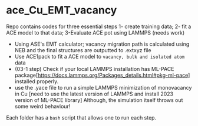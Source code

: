 # ace_Cu_EMT_vacancy
Repo contains codes for three essential steps
1- create training data; 
2- fit a ACE model to that data; 
3-Evaluate  ACE pot using LAMMPS (needs work)

- Using ASE's EMT calculator; vacancy migration path is calculated using NEB and the final structures are outputted to .extxyz file
- Use ACE1pack to fit a ACE model to `vacancy, bulk and isolated atom` data
- (03-1 step) Check if your local LAMMPS installation has ML-PACE package[https://docs.lammps.org/Packages_details.html#pkg-ml-pace] installed properly.
- use the .yace file to run a simple LAMMPS minimization of monovacancy in Cu [need to use the latest version of LAMMPS and install 2023 version of ML-PACE library]
 Although, the simulation itself throws out some weird behaviour! 

Each folder has a `bash` script that allows one to run each step. 
